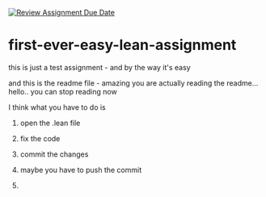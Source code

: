 [![Review Assignment Due Date](https://classroom.github.com/assets/deadline-readme-button-22041afd0340ce965d47ae6ef1cefeee28c7c493a6346c4f15d667ab976d596c.svg)](https://classroom.github.com/a/JHPqQhUe)
# first-ever-easy-lean-assignment
this is just a test assignment - and by the way it's easy

and this is the readme file - amazing you are actually reading the readme... hello.. you can stop reading now

I think what you have to do is

1. open the .lean file

2. fix the code

3. commit the changes
4. maybe you have to push the commit
5. 
